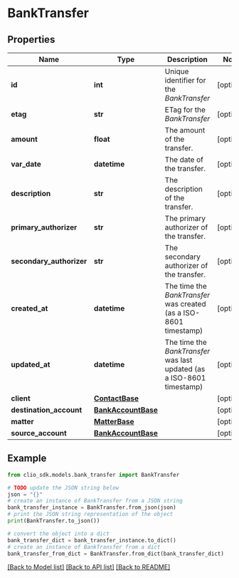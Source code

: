 # BankTransfer


## Properties

Name | Type | Description | Notes
------------ | ------------- | ------------- | -------------
**id** | **int** | Unique identifier for the *BankTransfer* | [optional] 
**etag** | **str** | ETag for the *BankTransfer* | [optional] 
**amount** | **float** | The amount of the transfer. | [optional] 
**var_date** | **datetime** | The date of the transfer. | [optional] 
**description** | **str** | The description of the transfer. | [optional] 
**primary_authorizer** | **str** | The primary authorizer of the transfer. | [optional] 
**secondary_authorizer** | **str** | The secondary authorizer of the transfer. | [optional] 
**created_at** | **datetime** | The time the *BankTransfer* was created (as a ISO-8601 timestamp) | [optional] 
**updated_at** | **datetime** | The time the *BankTransfer* was last updated (as a ISO-8601 timestamp) | [optional] 
**client** | [**ContactBase**](ContactBase.md) |  | [optional] 
**destination_account** | [**BankAccountBase**](BankAccountBase.md) |  | [optional] 
**matter** | [**MatterBase**](MatterBase.md) |  | [optional] 
**source_account** | [**BankAccountBase**](BankAccountBase.md) |  | [optional] 

## Example

```python
from clio_sdk.models.bank_transfer import BankTransfer

# TODO update the JSON string below
json = "{}"
# create an instance of BankTransfer from a JSON string
bank_transfer_instance = BankTransfer.from_json(json)
# print the JSON string representation of the object
print(BankTransfer.to_json())

# convert the object into a dict
bank_transfer_dict = bank_transfer_instance.to_dict()
# create an instance of BankTransfer from a dict
bank_transfer_from_dict = BankTransfer.from_dict(bank_transfer_dict)
```
[[Back to Model list]](../README.md#documentation-for-models) [[Back to API list]](../README.md#documentation-for-api-endpoints) [[Back to README]](../README.md)


